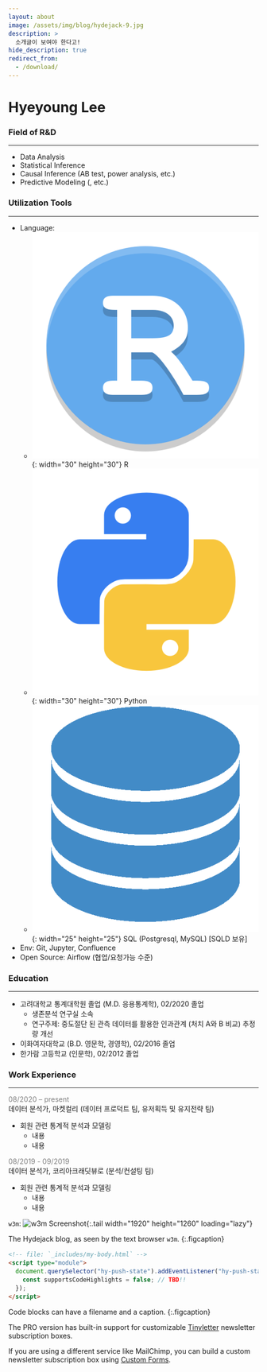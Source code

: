 ```yaml
---
layout: about
image: /assets/img/blog/hydejack-9.jpg
description: >
  소개글이 보여야 한다고!
hide_description: true
redirect_from:
  - /download/
---
```


# Hyeyoung Lee

<!--author-->

### Field of R&D
--- 
- Data Analysis
- Statistical Inference
- Causal Inference (AB test, power analysis, etc.)
- Predictive Modeling (, etc.)

### Utilization Tools
---
- Language:  
  - ![logo_r](/assets/img/logo_r.png){: width="30" height="30"} R
  - ![logo_py](/assets/img/logo_py.png){: width="30" height="30"} Python
  - ![logo_py](/assets/img/logo_sql.png){: width="25" height="25"} SQL (Postgresql, MySQL) [SQLD 보유]
- Env: Git, Jupyter, Confluence
- Open Source: Airflow (협업/요청가능 수준)

### Education
--- 
- 고려대학교 통계대학원 졸업 (M.D. 응용통계학), 02/2020 졸업 
  - 생존분석 연구실 소속
  - 연구주제: 중도절단 된 관측 데이터를 활용한 인과관계 (처치 A와 B 비교) 추정량 개선
- 이화여자대학교 (B.D. 영문학, 경영학), 02/2016 졸업
- 한가람 고등학교 (인문학), 02/2012 졸업  

### Work Experience
---
<span style="color: Gray;">08/2020 – present</span>  
데이터 분석가, 마켓컬리 (데이터 프로덕트 팀, 유저획득 및 유지전략 팀) 

  - 회원 관련 통계적 분석과 모델링  
    - 내용  
    - 내용

<span style="color: Gray;">08/2019 - 09/2019</span>  
데이터 분석가, 코리아크래딧뷰로 (분석/컨설팅 팀) 

  - 회원 관련 통계적 분석과 모델링  
    - 내용  
    - 내용

`w3m`: 
![w3m Screenshot](assets/img/blog/w3m.png){:.tail width="1920" height="1260" loading="lazy"}

The Hydejack blog, as seen by the text browser `w3m`.
{:.figcaption}

```html
<!-- file: `_includes/my-body.html` -->
<script type="module">
  document.querySelector("hy-push-state").addEventListener("hy-push-state-load", () => {
    const supportsCodeHighlights = false; // TBD!!
  });
</script>
```

Code blocks can have a filename and a caption.
{:.figcaption}

The PRO version has built-in support for customizable [Tinyletter] newsletter subscription boxes.

If you are using a different service like MailChimp, you can build a custom newsletter subscription box using [Custom Forms][forms].





[blog]: /
[portfolio]: https://hydejack.com/examples/
[resume]: https://hydejack.com/resume/
[download]: https://hydejack.com/download/
[welcome]: https://hydejack.com/
[forms]: https://hydejack.com/forms-by-example/

[features]: #features
[news]: #build-an-audience
[syntax]: syntax-highlighting
[latex]: #beautiful-math
[dark]: https://hydejack.com/blog/hydejack/2018-09-01-introducing-dark-mode/
[search]: https://hydejack.com/#_search-input
[grid]: https://hydejack.com/blog/hydejack/

[lic]: LICENSE.md
[pro]: licenses/PRO.md
[docs]: docs/README.md
[ofln]: docs/advanced.md#enabling-offline-support
[math]: docs/writing.md#adding-math

[kit]: https://github.com/hydecorp/hydejack-starter-kit/releases
[src]: https://github.com/hydecorp/hydejack
[gem]: https://rubygems.org/gems/jekyll-theme-hydejack
[buy]: https://gum.co/nuOluY

[gpss]: https://developers.google.com/speed/pagespeed/insights/?url=https%3A%2F%2Fhydejack.com%2Fdocs%2F
[rouge]: http://rouge.jneen.net
[katex]: https://khan.github.io/KaTeX/
[mathjax]: https://www.mathjax.org/
[tinyletter]: https://tinyletter.com/
